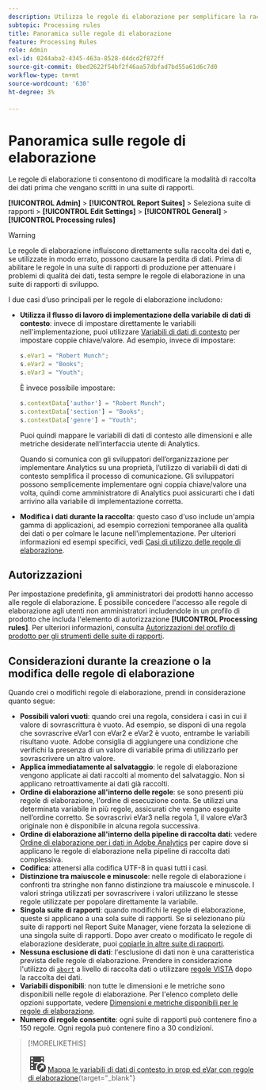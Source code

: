 ```yaml
---
description: Utilizza le regole di elaborazione per semplificare la raccolta dati e gestire i contenuti quando viene inviato al reporting.
subtopic: Processing rules
title: Panoramica sulle regole di elaborazione
feature: Processing Rules
role: Admin
exl-id: 0244aba2-4345-463a-8528-d4dcd2f872ff
source-git-commit: 0bed2622f54bf2f46aa57dbfad7bd55a61d6c7d0
workflow-type: tm+mt
source-wordcount: '630'
ht-degree: 3%

---
```


# Panoramica sulle regole di elaborazione

Le regole di elaborazione ti consentono di modificare la modalità di raccolta dei dati prima che vengano scritti in una suite di rapporti.

**[!UICONTROL Admin]** > **[!UICONTROL Report Suites]** > Seleziona suite di rapporti > **[!UICONTROL Edit Settings]** > **[!UICONTROL General]** > **[!UICONTROL Processing rules]**

>[!WARNING]
>
>Le regole di elaborazione influiscono direttamente sulla raccolta dei dati e, se utilizzate in modo errato, possono causare la perdita di dati. Prima di abilitare le regole in una suite di rapporti di produzione per attenuare i problemi di qualità dei dati, testa sempre le regole di elaborazione in una suite di rapporti di sviluppo.

I due casi d’uso principali per le regole di elaborazione includono:

* **Utilizza il flusso di lavoro di implementazione della variabile di dati di contesto**: invece di impostare direttamente le variabili nell&#39;implementazione, puoi utilizzare [Variabili di dati di contesto](/help/implement/vars/page-vars/contextdata.md) per impostare coppie chiave/valore. Ad esempio, invece di impostare:

  ```js
  s.eVar1 = "Robert Munch";
  s.eVar2 = "Books";
  s.eVar3 = "Youth";
  ```

  È invece possibile impostare:

  ```js
  s.contextData['author'] = "Robert Munch";
  s.contextData['section'] = "Books";
  s.contextData['genre'] = "Youth";
  ```

  Puoi quindi mappare le variabili di dati di contesto alle dimensioni e alle metriche desiderate nell’interfaccia utente di Analytics.

  Quando si comunica con gli sviluppatori dell’organizzazione per implementare Analytics su una proprietà, l’utilizzo di variabili di dati di contesto semplifica il processo di comunicazione. Gli sviluppatori possono semplicemente implementare ogni coppia chiave/valore una volta, quindi come amministratore di Analytics puoi assicurarti che i dati arrivino alla variabile di implementazione corretta.

* **Modifica i dati durante la raccolta**: questo caso d&#39;uso include un&#39;ampia gamma di applicazioni, ad esempio correzioni temporanee alla qualità dei dati o per colmare le lacune nell&#39;implementazione. Per ulteriori informazioni ed esempi specifici, vedi [Casi di utilizzo delle regole di elaborazione](pr-use-cases.md).

## Autorizzazioni

Per impostazione predefinita, gli amministratori dei prodotti hanno accesso alle regole di elaborazione. È possibile concedere l&#39;accesso alle regole di elaborazione agli utenti non amministratori includendole in un profilo di prodotto che includa l&#39;elemento di autorizzazione **[!UICONTROL Processing rules]**. Per ulteriori informazioni, consulta [Autorizzazioni del profilo di prodotto per gli strumenti delle suite di rapporti](/help/admin/admin-console/permissions/report-suite-tools.md).

## Considerazioni durante la creazione o la modifica delle regole di elaborazione

Quando crei o modifichi regole di elaborazione, prendi in considerazione quanto segue:

* **Possibili valori vuoti**: quando crei una regola, considera i casi in cui il valore di sovrascrittura è vuoto. Ad esempio, se disponi di una regola che sovrascrive eVar1 con eVar2 e eVar2 è vuoto, entrambe le variabili risultano vuote. Adobe consiglia di aggiungere una condizione che verifichi la presenza di un valore di variabile prima di utilizzarlo per sovrascrivere un altro valore.
* **Applica immediatamente al salvataggio**: le regole di elaborazione vengono applicate ai dati raccolti al momento del salvataggio. Non si applicano retroattivamente ai dati già raccolti.
* **Ordine di elaborazione all&#39;interno delle regole**: se sono presenti più regole di elaborazione, l&#39;ordine di esecuzione conta. Se utilizzi una determinata variabile in più regole, assicurati che vengano eseguite nell’ordine corretto. Se sovrascrivi eVar3 nella regola 1, il valore eVar3 originale non è disponibile in alcuna regola successiva.
* **Ordine di elaborazione all&#39;interno della pipeline di raccolta dati**: vedere [Ordine di elaborazione per i dati in Adobe Analytics](/help/technotes/processing-order.md) per capire dove si applicano le regole di elaborazione nella pipeline di raccolta dati complessiva.
* **Codifica**: attenersi alla codifica UTF-8 in quasi tutti i casi.
* **Distinzione tra maiuscole e minuscole**: nelle regole di elaborazione i confronti tra stringhe non fanno distinzione tra maiuscole e minuscole. I valori stringa utilizzati per sovrascrivere i valori utilizzano le stesse regole utilizzate per popolare direttamente la variabile.
* **Singola suite di rapporti**: quando modifichi le regole di elaborazione, queste si applicano a una sola suite di rapporti. Se si selezionano più suite di rapporti nel Report Suite Manager, viene forzata la selezione di una singola suite di rapporti. Dopo aver creato o modificato le regole di elaborazione desiderate, puoi [copiarle in altre suite di rapporti](pr-copy.md).
* **Nessuna esclusione di dati**: l&#39;esclusione di dati non è una caratteristica prevista delle regole di elaborazione. Prendere in considerazione l&#39;utilizzo di [`abort`](/help/implement/vars/config-vars/abort.md) a livello di raccolta dati o utilizzare [regole VISTA](/help/technotes/vista.md) dopo la raccolta dei dati.
* **Variabili disponibili**: non tutte le dimensioni e le metriche sono disponibili nelle regole di elaborazione. Per l&#39;elenco completo delle opzioni supportate, vedere [Dimensioni e metriche disponibili per le regole di elaborazione](pr-variables.md).
* **Numero di regole consentite**: ogni suite di rapporti può contenere fino a 150 regole. Ogni regola può contenere fino a 30 condizioni.

>[!MORELIKETHIS]
>
>![VideoCheckedOut](/help/assets/icons/VideoCheckedOut.svg) [Mappa le variabili di dati di contesto in prop ed eVar con regole di elaborazione](https://experienceleague.adobe.com/en/docs/analytics-learn/tutorials/implementation/implementation-basics/map-contextdata-variables-into-props-and-evars-with-processing-rules){target="_blank"}
